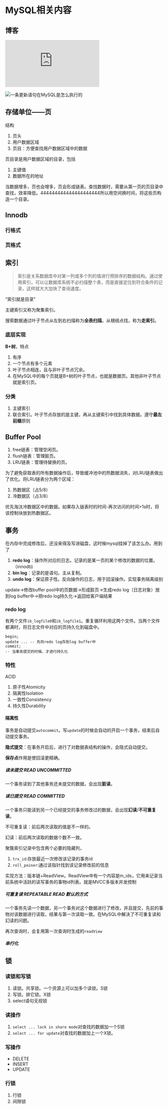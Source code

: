 # MySQL相关内容
## 博客
![Innodb中的事务隔离级别和锁的关系](https://tech.meituan.com/2014/08/20/innodb-lock.html)

![一条更新语句在MySQL是怎么执行的](https://gsmtoday.github.io/2019/02/08/how-update-executes-in-mysql/)


## 存储单位——页
结构
1. 页头
2. 用户数据区域
3. 页目：方便查找用户数据区域中的数据

页目录是用户数据区域的目录，包括
1. 主键值
2. 数据所在的地址

当数据增多，页也会增多，页会形成链表。查找数据时，需要从第一页的页目录中查找，效率降低。444444444444444444444所以用空间换时间，将这些页构造一个目录。
## Innodb

### 行格式

### 页格式

## 索引
> 索引是关系数据库中对某一列或多个列的值进行预排序的数据结构。通过使用索引，可以让数据库系统不必扫描整个表，而是直接定位到符合条件的记录，这样就大大加快了查询速度。

“索引就是目录”

主键索引又称为聚集索引。

搜索数据通过叶子节点从左到右扫描称为**全表扫描**。从根结点找，称为**走索引**。


### 底层实现
**B+树**，特点 
1. 有序
2. 一个节点有多个元素
3. 叶子节点相连，且与非叶子节点冗余。
4. 在MySQL中的每个页就是B+树的叶子节点，也就是数据页。其他非叶子节点就是索引页。
   

### 分类
1. 主键索引
2. 联合索引。叶子节点存放的是主键，再从主键索引中找到具体数据。遵守**最左前缀**原则

## Buffer Pool
1. free链表：管理空闲页。
2. flush链表：管理脏页。
3. LRU链表：管理待替换的页。

为了避免获取表的所有数据操作后，导致缓冲池中的热数据消失，对LRU链表做出了优化。将LRU链表分为两个区域：
1. 热数据区（占5/8）
2. 冷数据区（占3/8）

优先淘汰冷数据区中的数据。如果存入链表时的时间-再次访问的时间>1s时，将该控制块放到热数据区。

## 事务
在内存中完成修改后，还没来得及写进磁盘，这时候mysql挂掉了该怎么办。用到了
1. **redo log**：操作所对应的日志。记录的是某一页的某个修改的数据的位置。（innodb)
2. **bin log**：记录的是语句。主从复制。
3. **undo log**：保证原子性。反向操作的日志，用于回滚操作。实现事务隔离级别

update->修改buffer pool中的页数据->形成脏页->生成redo log（日志对象）放到log buffer中->把redo log持久化->返回给客户端结果

### redo log
有两个文件`ib_logfile0`和`ib_logfile1`。重复循环利用这两个文件。当两个文件都满时，将日志文件中对应的页持久化到磁盘中。

```
begin;
update ... -- 先将redo log存到log buffer中
commit;
-- 当事务提交的时候，才进行持久化
```

### 特性
ACID
1. 原子性Atomicity
2. 隔离性Isolation
3. 一致性Consistency
4. 持久性Durability

#### 隔离性
事务是自动提交`autocommit`。写`update`的时候会自动的开启一个事务，结束后自动提交事务。

**隐式提交**：在事务开启后，进行了对数据表结构的操作，会隐式自动提交。

**保存点**作用是使回滚更精确。

##### 读未提交 READ UNCOMMITTED
一个事务读到了其他事务还未提交的数据，会出现**脏读**。


##### 读已提交 READ COMMITTED
一个事务只能读到另一个已经提交的事务修改过的数据，会出现**幻读**/**不可重复读**。

不可重复读：前后两次读取的值是不一样的。

幻读：前后两次读取的数据个数不一致。

聚簇索引记录中包含两个必要的隐藏列，
1. `trx_id`:存放最近一次修改该记录的事务id
2. `roll_poiner`:通过该指针找到该记录修改前的信息

实现方法：版本链+ReadView。ReadView中有一个内容是m_ids，它用来记录当前系统中活跃的读写事务的事物id列表。就是MVCC多版本并发控制

##### 可重复读 REPEATABLE READ 默认的方式
一个事务先读一个数据，另一个事务对这个数据进行了修改，并且提交，先前的事物对该数据进行读取，结果与第一次读取一致。在MySQL中解决了不可重复读和幻读的问题。

再次查询时，会复用第一次查询时生成的`readView`

##### 串行化


## 锁
### 读锁和写锁
1. 读锁。共享锁。一个资源上可以加多个读锁。S锁
2. 写锁。排它锁。X锁
3. select语句无视锁

### 读操作

1. `select ... lock in share mode`对查找的数据加一个S锁
2. `select ... for update`对查找的数据加上一个X锁。

### 写操作
* DELETE
* INSERT
* UPDATE 

### 行锁
1. 行锁
2. 间隙锁